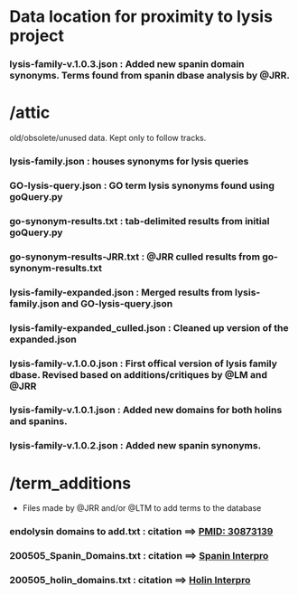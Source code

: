 # Data location for proximity to lysis project

### lysis-family-v.1.0.3.json : Added new spanin domain synonyms. Terms found from spanin dbase analysis by @JRR.

# /attic
old/obsolete/unused data. Kept only to follow tracks.

### lysis-family.json : houses synonyms for lysis queries
### GO-lysis-query.json : GO term lysis synonyms found using goQuery.py
### go-synonym-results.txt : tab-delimited results from initial goQuery.py
### go-synonym-results-JRR.txt : @JRR culled results from go-synonym-results.txt
### lysis-family-expanded.json : Merged results from lysis-family.json and GO-lysis-query.json
### lysis-family-expanded_culled.json : Cleaned up version of the expanded.json
### lysis-family-v.1.0.0.json : First offical version of lysis family dbase. Revised based on additions/critiques by @LM and @JRR
### lysis-family-v.1.0.1.json : Added new domains for both holins and spanins.
### lysis-family-v.1.0.2.json : Added new spanin synonyms.

# /term_additions
* Files made by @JRR and/or @LTM to add terms to the database
### endolysin domains to add.txt : citation ==> [PMID: 30873139](https://www.ncbi.nlm.nih.gov/pubmed/30873139)
### 200505_Spanin_Domains.txt : citation ==> [Spanin Interpro](http://www.ebi.ac.uk/interpro/search/text/spanin/?page=1#table)
### 200505_holin_domains.txt : citation ==> [Holin Interpro](http://www.ebi.ac.uk/interpro/search/text/holin/?page=1#table)